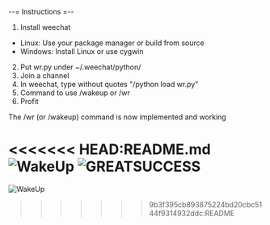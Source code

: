 --= Instructions =--

1) Install weechat
 * Linux: Use your package manager or build from source
 * Windows: Install Linux or use cygwin
2) Put wr.py under ~/.weechat/python/ 
3) Join a channel
4) In weechat, type without quotes "/python load wr.py"
5) Command to use /wakeup or /wr
6) Profit

The /wr (or /wakeup) command is now implemented and working

<<<<<<< HEAD:README.md
![WakeUp](http://i.imagebanana.com/img/xc33lbua/weechat0.3.8_090.png)
![GREATSUCCESS](http://ompldr.org/vZ20zOA)
=======
![WakeUp](http://i.imagebanana.com/img/bvvudm1y/weechat0.3.8_089.png)
>>>>>>> 9b3f395cb893875224bd20cbc5144f9314932ddc:README
